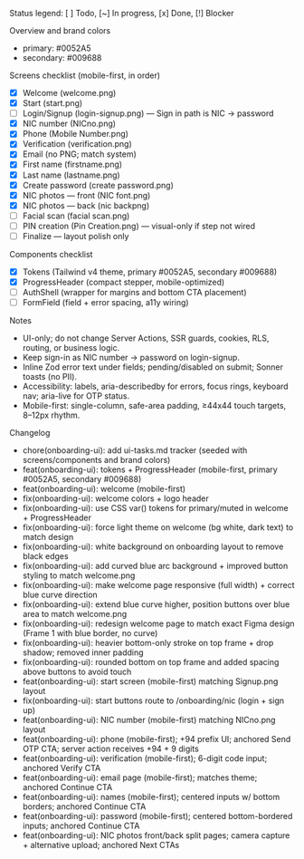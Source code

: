 Status legend: [ ] Todo, [~] In progress, [x] Done, [!] Blocker

Overview and brand colors

- primary: #0052A5
- secondary: #009688

Screens checklist (mobile-first, in order)

- [x] Welcome (welcome.png)
- [x] Start (start.png)
- [ ] Login/Signup (login-signup.png) — Sign in path is NIC → password
- [x] NIC number (NICno.png)
- [x] Phone (Mobile Number.png)
- [x] Verification (verification.png)
- [x] Email (no PNG; match system)
- [x] First name (firstname.png)
- [x] Last name (lastname.png)
- [x] Create password (create password.png)
- [x] NIC photos — front (NIC font.png)
- [x] NIC photos — back (nic backpng)
- [ ] Facial scan (facial scan.png)
- [ ] PIN creation (Pin Creation.png) — visual-only if step not wired
- [ ] Finalize — layout polish only

Components checklist

- [x] Tokens (Tailwind v4 theme, primary #0052A5, secondary #009688)
- [x] ProgressHeader (compact stepper, mobile-optimized)
- [ ] AuthShell (wrapper for margins and bottom CTA placement)
- [ ] FormField (field + error spacing, a11y wiring)

Notes

- UI-only; do not change Server Actions, SSR guards, cookies, RLS, routing, or business logic.
- Keep sign-in as NIC number → password on login-signup.
- Inline Zod error text under fields; pending/disabled on submit; Sonner toasts (no PII).
- Accessibility: labels, aria-describedby for errors, focus rings, keyboard nav; aria-live for OTP status.
- Mobile-first: single-column, safe-area padding, ≥44x44 touch targets, 8–12px rhythm.

Changelog

- chore(onboarding-ui): add ui-tasks.md tracker (seeded with screens/components and brand colors)
- feat(onboarding-ui): tokens + ProgressHeader (mobile-first, primary #0052A5, secondary #009688)
- feat(onboarding-ui): welcome (mobile-first)
- fix(onboarding-ui): welcome colors + logo header
- fix(onboarding-ui): use CSS var() tokens for primary/muted in welcome + ProgressHeader
- fix(onboarding-ui): force light theme on welcome (bg white, dark text) to match design
- fix(onboarding-ui): white background on onboarding layout to remove black edges
- fix(onboarding-ui): add curved blue arc background + improved button styling to match welcome.png
- fix(onboarding-ui): make welcome page responsive (full width) + correct blue curve direction
- fix(onboarding-ui): extend blue curve higher, position buttons over blue area to match welcome.png
- fix(onboarding-ui): redesign welcome page to match exact Figma design (Frame 1 with blue border, no curve)
- fix(onboarding-ui): heavier bottom-only stroke on top frame + drop shadow; removed inner padding
- fix(onboarding-ui): rounded bottom on top frame and added spacing above buttons to avoid touch
- feat(onboarding-ui): start screen (mobile-first) matching Signup.png layout
- fix(onboarding-ui): start buttons route to /onboarding/nic (login + sign up)
- feat(onboarding-ui): NIC number (mobile-first) matching NICno.png layout
- feat(onboarding-ui): phone (mobile-first); +94 prefix UI; anchored Send OTP CTA; server action receives +94 + 9 digits
- feat(onboarding-ui): verification (mobile-first); 6-digit code input; anchored Verify CTA
- feat(onboarding-ui): email page (mobile-first); matches theme; anchored Continue CTA
- feat(onboarding-ui): names (mobile-first); centered inputs w/ bottom borders; anchored Continue CTA
- feat(onboarding-ui): password (mobile-first); centered bottom-bordered inputs; anchored Continue CTA
- feat(onboarding-ui): NIC photos front/back split pages; camera capture + alternative upload; anchored Next CTAs
